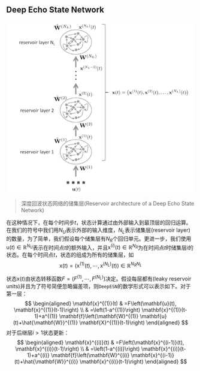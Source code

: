 ## Deep Echo State Network

![](4.png)

> 深度回波状态网络的储集层(Reservoir architecture of a Deep Echo State Network)

在这种情况下，在每个时间步$t$，状态计算通过由外部输入到最顶层的回归运算。在我们的符号中我们用$N_U$表示外部的输入维度，$N_L$表示储集层(reservoir layer)的数量，为了简单，我们假设每个储集层有$N_R$个回归单元。更进一步，我们使用$\mathrm{u}(t)\in \mathbb{R}^{N_U}$表示在时间点$t$的额外输入，并且$\mathrm{x}^{(i)}(t)\in \mathbb{R}^{N_R}$为在时间点$t$时储集层$i$的状态。在每个时间点$t$，状态的组成为所有的储集层，如
$$
\mathrm{x}(t) = (\mathrm{x}^{(1)}(t),\cdots,\mathrm{x}^{(N_L)}(t)) \in \mathbb{R}^{N_RN_L}
$$


状态$\mathrm{x}(t)$由状态转移函数$F = (F^{(1)},\cdots,F^{(N_L)})$决定。假设每层都有(leaky reservoir units)并且为了符号简便忽略偏差项，则`DeepESN`的数学形式可以表示如下。对于第一层：
$$
\begin{aligned}
\mathbf{x}^{(1)}(t) & =F\left(\mathbf{u}(t), \mathbf{x}^{(1)}(t-1)\right) \\
& =\left(1-a^{(1)}\right) \mathbf{x}^{(1)}(t-1)+a^{(1)} \mathbf{f}\left(\mathbf{W}^{(1)} \mathbf{u}(t)+\hat{\mathbf{W}}^{(1)} \mathbf{X}^{(1)}(t-1)\right)
\end{aligned}
$$
对于后继层$i>1$状态更新：
$$
\begin{aligned}
\mathbf{x}^{(i)}(t) & =F\left(\mathbf{x}^{(i-1)}(t), \mathbf{x}^{(i)}(t-1)\right) \\
& =\left(1-a^{(i)}\right) \mathbf{x}^{(i)}(t-1)+a^{(i)} \mathbf{f}\left(\mathbf{W}^{(i)} \mathbf{x}^{(i-1)}(t)+\hat{\mathbf{W}}^{(i)} \mathbf{x}^{(i)}(t-1)\right)
\end{aligned}
$$
